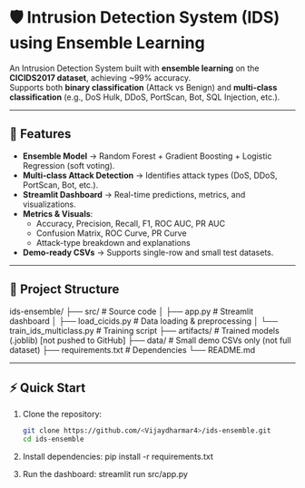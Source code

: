 # 🛡️ Intrusion Detection System (IDS) using Ensemble Learning

An Intrusion Detection System built with **ensemble learning** on the **CICIDS2017 dataset**, achieving ~99% accuracy.  
Supports both **binary classification** (Attack vs Benign) and **multi-class classification** (e.g., DoS Hulk, DDoS, PortScan, Bot, SQL Injection, etc.).

---

## 🚀 Features
- **Ensemble Model** → Random Forest + Gradient Boosting + Logistic Regression (soft voting).
- **Multi-class Attack Detection** → Identifies attack types (DoS, DDoS, PortScan, Bot, etc.).
- **Streamlit Dashboard** → Real-time predictions, metrics, and visualizations.
- **Metrics & Visuals**:
  - Accuracy, Precision, Recall, F1, ROC AUC, PR AUC
  - Confusion Matrix, ROC Curve, PR Curve
  - Attack-type breakdown and explanations
- **Demo-ready CSVs** → Supports single-row and small test datasets.

---

## 📂 Project Structure

ids-ensemble/
├── src/ # Source code
│ ├── app.py # Streamlit dashboard
│ ├── load_cicids.py # Data loading & preprocessing
│ └── train_ids_multiclass.py # Training script
├── artifacts/ # Trained models (.joblib) [not pushed to GitHub]
├── data/ # Small demo CSVs only (not full dataset)
├── requirements.txt # Dependencies
└── README.md


---

## ⚡ Quick Start

1. Clone the repository:
   ```bash
   git clone https://github.com/<Vijaydharmar4>/ids-ensemble.git
   cd ids-ensemble

2. Install dependencies:
    pip install -r requirements.txt

3. Run the dashboard:
    streamlit run src/app.py
